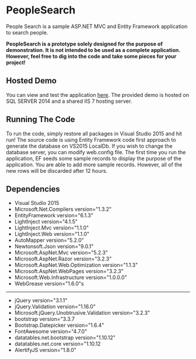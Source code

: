 # PeopleSearch
People Search is a sample ASP.NET MVC and Entity Framework application to search people.

**PeopleSearch is a prototype solely designed for the purpose of demonstration. It is not intended to be used as a complete application. However, feel free to dig into the code and take some pieces for your project!**

## Hosted Demo
You can view and test the application [here](http://peoplesearch.usacloud.net/). The provided demo is hosted on SQL SERVER 2014 and a shared IIS 7 hosting server.

## Running The Code
To run the code, simply restore all packages in Visual Studio 2015 and hit run! The source code is using Entity Framework code first approach to generate the database on VS2015 LocalDb. If you wish to change the database server, you can modify web.config file.
The first time you run the application, EF seeds some sample records to display the purpose of the application. You are able to add more sample records. However, all of the new rows will be discarded after 12 hours.

## Dependencies
* Visual Studio 2015
* Microsoft.Net.Compilers version="1.3.2"
* EntityFramework version="6.1.3"
* LightInject version="4.1.5"
* LightInject.Mvc version="1.1.0"
* LightInject.Web version="1.1.0"
* AutoMapper version="5.2.0"
* Newtonsoft.Json version="9.0.1"
* Microsoft.AspNet.Mvc version="5.2.3"
* Microsoft.AspNet.Razor version="3.2.3"
* Microsoft.AspNet.Web.Optimization version="1.1.3"
* Microsoft.AspNet.WebPages version="3.2.3"
* Microsoft.Web.Infrastructure version="1.0.0.0"
* WebGrease version="1.6.0"s
-------
* jQuery version="3.1.1"
* jQuery.Validation version="1.16.0"
* Microsoft.jQuery.Unobtrusive.Validation version="3.2.3"
* bootstrap version="3.3.7
* Bootstrap.Datepicker version="1.6.4"
* FontAwesome version="4.7.0"
* datatables.net.bootstrap version="1.10.12"
* datatables.net.core version="1.10.12
* AlertifyJS version="1.8.0"
